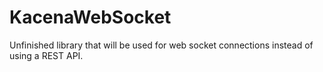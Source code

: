 # KacenaWebSocket
Unfinished library that will be used for web socket connections instead of using a REST API.
